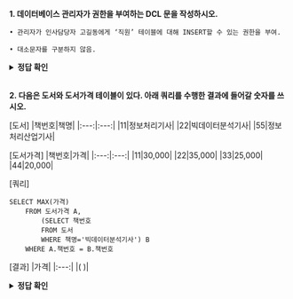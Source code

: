**1. 데이터베이스 관리자가 권한을 부여하는 DCL 문을 작성하시오.**
```
• 관리자가 인사담당자 고길동에게 ‘직원’ 테이블에 대해 INSERT할 수 있는 권한을 부여.

• 대소문자를 구분하지 않음.
```

<details>
<summary><b>정답 확인</b></summary>
<div markdown="1">

GRANT INSERT ON 직원 TO 고길동;

</div>
</details>
</br>

**2. 다음은 도서와 도서가격 테이블이 있다. 아래 쿼리를 수행한 결과에 들어갈 숫자를 쓰시오.**

[도서]
|책번호|책명|
|:---:|:---:|
|11|정보처리기사|
|22|빅데이터분석기사|
|55|정보처리산업기사|

   
[도서가격]
|책번호|가격|
|:---:|:---:|
|11|30,000|
|22|35,000|
|33|25,000|
|44|20,000|

[쿼리]
```
SELECT MAX(가격)
    FROM 도서가격 A,
        (SELECT 책번호
        FROM 도서
        WHERE 책명='빅데이터분석기사') B
    WHERE A.책번호 = B.책번호
```

[결과]
|가격|
|:---:|
|(     )|




<details>
<summary><b>정답 확인</b></summary>
<div markdown="1">

35,000

</div>
</details>
</br>